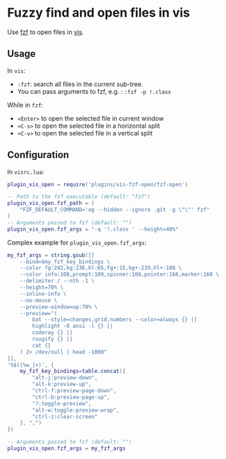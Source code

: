 # Fuzzy find and open files in vis

Use [fzf](https://github.com/junegunn/fzf) to open files in [vis](https://github.com/martanne/vis).

## Usage

In `vis`:
- `:fzf`: search all files in the current sub-tree.
- You can pass arguments to fzf, e.g. : `:fzf -p !.class`

While in `fzf`:

- `<Enter>` to open the selected file in current window
- `<C-s>` to open the selected file in a horizontal split
- `<C-v>` to open the selected file in a vertical split

## Configuration

In `visrc.lua`:

```lua
plugin_vis_open = require('plugins/vis-fzf-open/fzf-open')

-- Path to the fzf executable (default: "fzf")
plugin_vis_open.fzf_path = (
    "FZF_DEFAULT_COMMAND='ag --hidden --ignore .git -g \"\"' fzf"
)
-- Arguments passed to fzf (default: "")
plugin_vis_open.fzf_args = "-q '!.class ' --height=40%"
```

Complex example for `plugin_vis_open.fzf_args`:

```lua
my_fzf_args = string.gsub([[
    --bind=$my_fzf_key_bindings \
    --color fg:242,bg:236,hl:65,fg+:15,bg+:239,hl+:108 \
    --color info:108,prompt:109,spinner:108,pointer:168,marker:168 \
    --delimiter / --nth -1 \
    --height=70% \
    --inline-info \
    --no-mouse \
    --preview-window=up:70% \
    --preview="(
        bat --style=changes,grid,numbers --color=always {} ||
        highlight -O ansi -l {} ||
        coderay {} ||
        rougify {} ||
        cat {}
    ) 2> /dev/null | head -1000"
]],
'%$([%w_]+)', {
    my_fzf_key_bindings=table.concat({
        "alt-j:preview-down",
        "alt-k:preview-up",
        "ctrl-f:preview-page-down",
        "ctrl-b:preview-page-up",
        "?:toggle-preview",
        "alt-w:toggle-preview-wrap",
        "ctrl-z:clear-screen"
    }, ",")
})

-- Arguments passed to fzf (default: "")
plugin_vis_open.fzf_args = my_fzf_args
```

